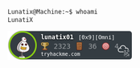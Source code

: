 ```console
Lunatix@Machine:~$ whoami
LunatiX
```
<img src="https://github.com/Lunatix01/Lunatix01/blob/master/me.png" />
